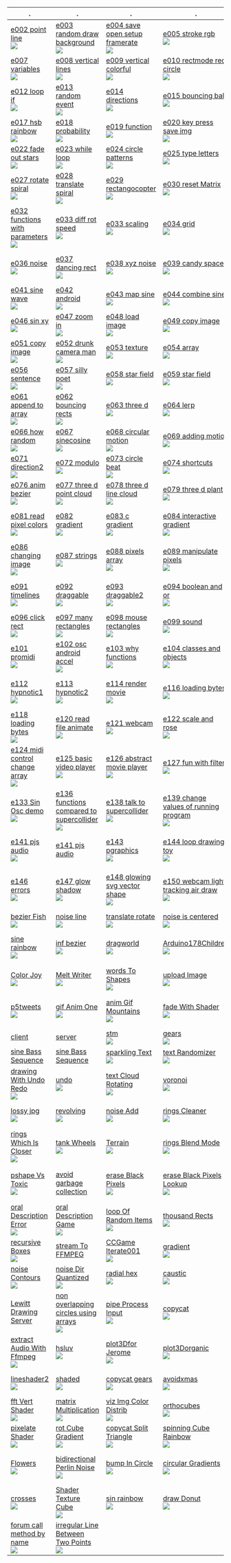 | . | . | . | . | . |
| --- | --- | --- | --- | --- |
| [e002 point line<br>![](01/e002_point_line/.thumb.jpg)](https://github.com/hamoid/Fun-Programming/blob/master/processing/01/e002_point_line/) | [e003 random draw background<br>![](01/e003_random_draw_background/.thumb.jpg)](https://github.com/hamoid/Fun-Programming/blob/master/processing/01/e003_random_draw_background/) | [e004 save open setup framerate<br>![](01/e004_save_open_setup_framerate/.thumb.jpg)](https://github.com/hamoid/Fun-Programming/blob/master/processing/01/e004_save_open_setup_framerate/) | [e005 stroke rgb<br>![](01/e005_stroke_rgb/.thumb.jpg)](https://github.com/hamoid/Fun-Programming/blob/master/processing/01/e005_stroke_rgb/) | [e006 animate line<br>![](01/e006_animate_line/.thumb.jpg)](https://github.com/hamoid/Fun-Programming/blob/master/processing/01/e006_animate_line/)  |
| [e007 variables<br>![](01/e007_variables/.thumb.jpg)](https://github.com/hamoid/Fun-Programming/blob/master/processing/01/e007_variables/) | [e008 vertical lines<br>![](01/e008_vertical_lines/.thumb.jpg)](https://github.com/hamoid/Fun-Programming/blob/master/processing/01/e008_vertical_lines/) | [e009 vertical colorful<br>![](01/e009_vertical_colorful/.thumb.jpg)](https://github.com/hamoid/Fun-Programming/blob/master/processing/01/e009_vertical_colorful/) | [e010 rectmode rect circle<br>![](01/e010_rectmode_rect_circle/.thumb.jpg)](https://github.com/hamoid/Fun-Programming/blob/master/processing/01/e010_rectmode_rect_circle/) | [e011 linear motion<br>![](01/e011_linear_motion/.thumb.jpg)](https://github.com/hamoid/Fun-Programming/blob/master/processing/01/e011_linear_motion/)  |
| [e012 loop if<br>![](01/e012_loop_if/.thumb.jpg)](https://github.com/hamoid/Fun-Programming/blob/master/processing/01/e012_loop_if/) | [e013 random event<br>![](01/e013_random_event/.thumb.jpg)](https://github.com/hamoid/Fun-Programming/blob/master/processing/01/e013_random_event/) | [e014 directions<br>![](01/e014_directions/.thumb.jpg)](https://github.com/hamoid/Fun-Programming/blob/master/processing/01/e014_directions/) | [e015 bouncing ball<br>![](01/e015_bouncing_ball/.thumb.jpg)](https://github.com/hamoid/Fun-Programming/blob/master/processing/01/e015_bouncing_ball/) | [e016 rgb rainbow<br>![](01/e016_rgb_rainbow/.thumb.jpg)](https://github.com/hamoid/Fun-Programming/blob/master/processing/01/e016_rgb_rainbow/)  |
| [e017 hsb rainbow<br>![](01/e017_hsb_rainbow/.thumb.jpg)](https://github.com/hamoid/Fun-Programming/blob/master/processing/01/e017_hsb_rainbow/) | [e018 probability<br>![](01/e018_probability/.thumb.jpg)](https://github.com/hamoid/Fun-Programming/blob/master/processing/01/e018_probability/) | [e019 function<br>![](01/e019_function/.thumb.jpg)](https://github.com/hamoid/Fun-Programming/blob/master/processing/01/e019_function/) | [e020 key press save img<br>![](01/e020_key_press_save_img/.thumb.jpg)](https://github.com/hamoid/Fun-Programming/blob/master/processing/01/e020_key_press_save_img/) | [e021 key shortcuts<br>![](01/e021_key_shortcuts/.thumb.jpg)](https://github.com/hamoid/Fun-Programming/blob/master/processing/01/e021_key_shortcuts/)  |
| [e022 fade out stars<br>![](01/e022_fade_out_stars/.thumb.jpg)](https://github.com/hamoid/Fun-Programming/blob/master/processing/01/e022_fade_out_stars/) | [e023 while loop<br>![](01/e023_while_loop/.thumb.jpg)](https://github.com/hamoid/Fun-Programming/blob/master/processing/01/e023_while_loop/) | [e024 circle patterns<br>![](01/e024_circle_patterns/.thumb.jpg)](https://github.com/hamoid/Fun-Programming/blob/master/processing/01/e024_circle_patterns/) | [e025 type letters<br>![](01/e025_type_letters/.thumb.jpg)](https://github.com/hamoid/Fun-Programming/blob/master/processing/01/e025_type_letters/) | [e026 rotation<br>![](02/e026_rotation/.thumb.jpg)](https://github.com/hamoid/Fun-Programming/blob/master/processing/02/e026_rotation/)  |
| [e027 rotate spiral<br>![](02/e027_rotate_spiral/.thumb.jpg)](https://github.com/hamoid/Fun-Programming/blob/master/processing/02/e027_rotate_spiral/) | [e028 translate spiral<br>![](02/e028_translate_spiral/.thumb.jpg)](https://github.com/hamoid/Fun-Programming/blob/master/processing/02/e028_translate_spiral/) | [e029 rectangocopter<br>![](02/e029_rectangocopter/.thumb.jpg)](https://github.com/hamoid/Fun-Programming/blob/master/processing/02/e029_rectangocopter/) | [e030 reset Matrix<br>![](02/e030_resetMatrix/.thumb.jpg)](https://github.com/hamoid/Fun-Programming/blob/master/processing/02/e030_resetMatrix/) | [e031 function types<br>![](02/e031_function_types/.thumb.jpg)](https://github.com/hamoid/Fun-Programming/blob/master/processing/02/e031_function_types/)  |
| [e032 functions with parameters<br>![](02/e032_functions_with_parameters/.thumb.jpg)](https://github.com/hamoid/Fun-Programming/blob/master/processing/02/e032_functions_with_parameters/) | [e033 diff rot speed<br>![](02/e033_diff_rot_speed/.thumb.jpg)](https://github.com/hamoid/Fun-Programming/blob/master/processing/02/e033_diff_rot_speed/) | [e033 scaling<br>![](02/e033_scaling/.thumb.jpg)](https://github.com/hamoid/Fun-Programming/blob/master/processing/02/e033_scaling/) | [e034 grid<br>![](02/e034_grid/.thumb.jpg)](https://github.com/hamoid/Fun-Programming/blob/master/processing/02/e034_grid/) | [e035 rotating grid<br>![](02/e035_rotating_grid/.thumb.jpg)](https://github.com/hamoid/Fun-Programming/blob/master/processing/02/e035_rotating_grid/)  |
| [e036 noise<br>![](02/e036_noise/.thumb.jpg)](https://github.com/hamoid/Fun-Programming/blob/master/processing/02/e036_noise/) | [e037 dancing rect<br>![](02/e037_dancing_rect/.thumb.jpg)](https://github.com/hamoid/Fun-Programming/blob/master/processing/02/e037_dancing_rect/) | [e038 xyz noise<br>![](02/e038_xyz_noise/.thumb.jpg)](https://github.com/hamoid/Fun-Programming/blob/master/processing/02/e038_xyz_noise/) | [e039 candy space<br>![](02/e039_candy_space/.thumb.jpg)](https://github.com/hamoid/Fun-Programming/blob/master/processing/02/e039_candy_space/) | [e040 candy space<br>![](02/e040_candy_space/.thumb.jpg)](https://github.com/hamoid/Fun-Programming/blob/master/processing/02/e040_candy_space/)  |
| [e041 sine wave<br>![](02/e041_sine_wave/.thumb.jpg)](https://github.com/hamoid/Fun-Programming/blob/master/processing/02/e041_sine_wave/) | [e042 android<br>![](02/e042_android/.thumb.jpg)](https://github.com/hamoid/Fun-Programming/blob/master/processing/02/e042_android/) | [e043 map sine<br>![](02/e043_map_sine/.thumb.jpg)](https://github.com/hamoid/Fun-Programming/blob/master/processing/02/e043_map_sine/) | [e044 combine sine<br>![](02/e044_combine_sine/.thumb.jpg)](https://github.com/hamoid/Fun-Programming/blob/master/processing/02/e044_combine_sine/) | [e045 map color sz<br>![](02/e045_map_color_sz/.thumb.jpg)](https://github.com/hamoid/Fun-Programming/blob/master/processing/02/e045_map_color_sz/)  |
| [e046 sin xy<br>![](02/e046_sin_xy/.thumb.jpg)](https://github.com/hamoid/Fun-Programming/blob/master/processing/02/e046_sin_xy/) | [e047 zoom in<br>![](02/e047_zoom_in/.thumb.jpg)](https://github.com/hamoid/Fun-Programming/blob/master/processing/02/e047_zoom_in/) | [e048 load image<br>![](02/e048_load_image/.thumb.jpg)](https://github.com/hamoid/Fun-Programming/blob/master/processing/02/e048_load_image/) | [e049 copy image<br>![](02/e049_copy_image/.thumb.jpg)](https://github.com/hamoid/Fun-Programming/blob/master/processing/02/e049_copy_image/) | [e050 scope<br>![](02/e050_scope/.thumb.jpg)](https://github.com/hamoid/Fun-Programming/blob/master/processing/02/e050_scope/)  |
| [e051 copy image<br>![](03/e051_copy_image/.thumb.jpg)](https://github.com/hamoid/Fun-Programming/blob/master/processing/03/e051_copy_image/) | [e052 drunk camera man<br>![](03/e052_drunk_camera_man/.thumb.jpg)](https://github.com/hamoid/Fun-Programming/blob/master/processing/03/e052_drunk_camera_man/) | [e053 texture<br>![](03/e053_texture/.thumb.jpg)](https://github.com/hamoid/Fun-Programming/blob/master/processing/03/e053_texture/) | [e054 array<br>![](03/e054_array/.thumb.jpg)](https://github.com/hamoid/Fun-Programming/blob/master/processing/03/e054_array/) | [e055 array length<br>![](03/e055_array_length/.thumb.jpg)](https://github.com/hamoid/Fun-Programming/blob/master/processing/03/e055_array_length/)  |
| [e056 sentence<br>![](03/e056_sentence/.thumb.jpg)](https://github.com/hamoid/Fun-Programming/blob/master/processing/03/e056_sentence/) | [e057 silly poet<br>![](03/e057_silly_poet/.thumb.jpg)](https://github.com/hamoid/Fun-Programming/blob/master/processing/03/e057_silly_poet/) | [e058 star field<br>![](03/e058_star_field/.thumb.jpg)](https://github.com/hamoid/Fun-Programming/blob/master/processing/03/e058_star_field/) | [e059 star field<br>![](03/e059_star_field/.thumb.jpg)](https://github.com/hamoid/Fun-Programming/blob/master/processing/03/e059_star_field/) | [e060 distance<br>![](03/e060_distance/.thumb.jpg)](https://github.com/hamoid/Fun-Programming/blob/master/processing/03/e060_distance/)  |
| [e061 append to array<br>![](03/e061_append_to_array/.thumb.jpg)](https://github.com/hamoid/Fun-Programming/blob/master/processing/03/e061_append_to_array/) | [e062 bouncing rects<br>![](03/e062_bouncing_rects/.thumb.jpg)](https://github.com/hamoid/Fun-Programming/blob/master/processing/03/e062_bouncing_rects/) | [e063 three d<br>![](03/e063_three_d/.thumb.jpg)](https://github.com/hamoid/Fun-Programming/blob/master/processing/03/e063_three_d/) | [e064 lerp<br>![](03/e064_lerp/.thumb.jpg)](https://github.com/hamoid/Fun-Programming/blob/master/processing/03/e064_lerp/) | [e065 dist<br>![](03/e065_dist/.thumb.jpg)](https://github.com/hamoid/Fun-Programming/blob/master/processing/03/e065_dist/)  |
| [e066 how random<br>![](03/e066_how_random/.thumb.jpg)](https://github.com/hamoid/Fun-Programming/blob/master/processing/03/e066_how_random/) | [e067 sinecosine<br>![](03/e067_sinecosine/.thumb.jpg)](https://github.com/hamoid/Fun-Programming/blob/master/processing/03/e067_sinecosine/) | [e068 circular motion<br>![](03/e068_circular_motion/.thumb.jpg)](https://github.com/hamoid/Fun-Programming/blob/master/processing/03/e068_circular_motion/) | [e069 adding motion<br>![](03/e069_adding_motion/.thumb.jpg)](https://github.com/hamoid/Fun-Programming/blob/master/processing/03/e069_adding_motion/) | [e070 direction<br>![](03/e070_direction/.thumb.jpg)](https://github.com/hamoid/Fun-Programming/blob/master/processing/03/e070_direction/)  |
| [e071 direction2<br>![](03/e071_direction2/.thumb.jpg)](https://github.com/hamoid/Fun-Programming/blob/master/processing/03/e071_direction2/) | [e072 modulo<br>![](03/e072_modulo/.thumb.jpg)](https://github.com/hamoid/Fun-Programming/blob/master/processing/03/e072_modulo/) | [e073 circle beat<br>![](03/e073_circle_beat/.thumb.jpg)](https://github.com/hamoid/Fun-Programming/blob/master/processing/03/e073_circle_beat/) | [e074 shortcuts<br>![](03/e074_shortcuts/.thumb.jpg)](https://github.com/hamoid/Fun-Programming/blob/master/processing/03/e074_shortcuts/) | [e075 bezier<br>![](03/e075_bezier/.thumb.jpg)](https://github.com/hamoid/Fun-Programming/blob/master/processing/03/e075_bezier/)  |
| [e076 anim bezier<br>![](04/e076_anim_bezier/.thumb.jpg)](https://github.com/hamoid/Fun-Programming/blob/master/processing/04/e076_anim_bezier/) | [e077 three d point cloud<br>![](04/e077_three_d_point_cloud/.thumb.jpg)](https://github.com/hamoid/Fun-Programming/blob/master/processing/04/e077_three_d_point_cloud/) | [e078 three d line cloud<br>![](04/e078_three_d_line_cloud/.thumb.jpg)](https://github.com/hamoid/Fun-Programming/blob/master/processing/04/e078_three_d_line_cloud/) | [e079 three d plant<br>![](04/e079_three_d_plant/.thumb.jpg)](https://github.com/hamoid/Fun-Programming/blob/master/processing/04/e079_three_d_plant/) | [e080 read pixel colors<br>![](04/e080_read_pixel_colors/.thumb.jpg)](https://github.com/hamoid/Fun-Programming/blob/master/processing/04/e080_read_pixel_colors/)  |
| [e081 read pixel colors<br>![](04/e081_read_pixel_colors/.thumb.jpg)](https://github.com/hamoid/Fun-Programming/blob/master/processing/04/e081_read_pixel_colors/) | [e082 gradient<br>![](04/e082_gradient/.thumb.jpg)](https://github.com/hamoid/Fun-Programming/blob/master/processing/04/e082_gradient/) | [e083 c gradient<br>![](04/e083_c_gradient/.thumb.jpg)](https://github.com/hamoid/Fun-Programming/blob/master/processing/04/e083_c_gradient/) | [e084 interactive gradient<br>![](04/e084_interactive_gradient/.thumb.jpg)](https://github.com/hamoid/Fun-Programming/blob/master/processing/04/e084_interactive_gradient/) | [e085 changing image<br>![](04/e085_changing_image/.thumb.jpg)](https://github.com/hamoid/Fun-Programming/blob/master/processing/04/e085_changing_image/)  |
| [e086 changing image<br>![](04/e086_changing_image/.thumb.jpg)](https://github.com/hamoid/Fun-Programming/blob/master/processing/04/e086_changing_image/) | [e087 strings<br>![](04/e087_strings/.thumb.jpg)](https://github.com/hamoid/Fun-Programming/blob/master/processing/04/e087_strings/) | [e088 pixels array<br>![](04/e088_pixels_array/.thumb.jpg)](https://github.com/hamoid/Fun-Programming/blob/master/processing/04/e088_pixels_array/) | [e089 manipulate pixels<br>![](04/e089_manipulate_pixels/.thumb.jpg)](https://github.com/hamoid/Fun-Programming/blob/master/processing/04/e089_manipulate_pixels/) | [e090 hsb pixels<br>![](04/e090_hsb_pixels/.thumb.jpg)](https://github.com/hamoid/Fun-Programming/blob/master/processing/04/e090_hsb_pixels/)  |
| [e091 timelines<br>![](04/e091_timelines/.thumb.jpg)](https://github.com/hamoid/Fun-Programming/blob/master/processing/04/e091_timelines/) | [e092 draggable<br>![](04/e092_draggable/.thumb.jpg)](https://github.com/hamoid/Fun-Programming/blob/master/processing/04/e092_draggable/) | [e093 draggable2<br>![](04/e093_draggable2/.thumb.jpg)](https://github.com/hamoid/Fun-Programming/blob/master/processing/04/e093_draggable2/) | [e094 boolean and or<br>![](04/e094_boolean_and_or/.thumb.jpg)](https://github.com/hamoid/Fun-Programming/blob/master/processing/04/e094_boolean_and_or/) | [e095 draggable rect<br>![](04/e095_draggable_rect/.thumb.jpg)](https://github.com/hamoid/Fun-Programming/blob/master/processing/04/e095_draggable_rect/)  |
| [e096 click rect<br>![](04/e096_click_rect/.thumb.jpg)](https://github.com/hamoid/Fun-Programming/blob/master/processing/04/e096_click_rect/) | [e097 many rectangles<br>![](04/e097_many_rectangles/.thumb.jpg)](https://github.com/hamoid/Fun-Programming/blob/master/processing/04/e097_many_rectangles/) | [e098 mouse rectangles<br>![](04/e098_mouse_rectangles/.thumb.jpg)](https://github.com/hamoid/Fun-Programming/blob/master/processing/04/e098_mouse_rectangles/) | [e099 sound<br>![](04/e099_sound/.thumb.jpg)](https://github.com/hamoid/Fun-Programming/blob/master/processing/04/e099_sound/) | [e100 rhythm<br>![](04/e100_rhythm/.thumb.jpg)](https://github.com/hamoid/Fun-Programming/blob/master/processing/04/e100_rhythm/)  |
| [e101 promidi<br>![](05/e101_promidi/.thumb.jpg)](https://github.com/hamoid/Fun-Programming/blob/master/processing/05/e101_promidi/) | [e102 osc android accel<br>![](05/e102_osc_android_accel/.thumb.jpg)](https://github.com/hamoid/Fun-Programming/blob/master/processing/05/e102_osc_android_accel/) | [e103 why functions<br>![](05/e103_why_functions/.thumb.jpg)](https://github.com/hamoid/Fun-Programming/blob/master/processing/05/e103_why_functions/) | [e104 classes and objects<br>![](05/e104_classes_and_objects/.thumb.jpg)](https://github.com/hamoid/Fun-Programming/blob/master/processing/05/e104_classes_and_objects/) | [e111 array of objects<br>![](05/e111_array_of_objects/.thumb.jpg)](https://github.com/hamoid/Fun-Programming/blob/master/processing/05/e111_array_of_objects/)  |
| [e112 hypnotic1<br>![](05/e112_hypnotic1/.thumb.jpg)](https://github.com/hamoid/Fun-Programming/blob/master/processing/05/e112_hypnotic1/) | [e113 hypnotic2<br>![](05/e113_hypnotic2/.thumb.jpg)](https://github.com/hamoid/Fun-Programming/blob/master/processing/05/e113_hypnotic2/) | [e114 render movie<br>![](05/e114_render_movie/.thumb.jpg)](https://github.com/hamoid/Fun-Programming/blob/master/processing/05/e114_render_movie/) | [e116 loading bytes<br>![](05/e116_loading_bytes/.thumb.jpg)](https://github.com/hamoid/Fun-Programming/blob/master/processing/05/e116_loading_bytes/) | [e117 loading bytes<br>![](05/e117_loading_bytes/.thumb.jpg)](https://github.com/hamoid/Fun-Programming/blob/master/processing/05/e117_loading_bytes/)  |
| [e118 loading bytes<br>![](05/e118_loading_bytes/.thumb.jpg)](https://github.com/hamoid/Fun-Programming/blob/master/processing/05/e118_loading_bytes/) | [e120 read file animate<br>![](05/e120_read_file_animate/.thumb.jpg)](https://github.com/hamoid/Fun-Programming/blob/master/processing/05/e120_read_file_animate/) | [e121 webcam<br>![](05/e121_webcam/.thumb.jpg)](https://github.com/hamoid/Fun-Programming/blob/master/processing/05/e121_webcam/) | [e122 scale and rose<br>![](05/e122_scale_and_rose/.thumb.jpg)](https://github.com/hamoid/Fun-Programming/blob/master/processing/05/e122_scale_and_rose/) | [e123 midi control changes<br>![](05/e123_midi_control_changes/.thumb.jpg)](https://github.com/hamoid/Fun-Programming/blob/master/processing/05/e123_midi_control_changes/)  |
| [e124 midi control change array<br>![](05/e124_midi_control_change_array/.thumb.jpg)](https://github.com/hamoid/Fun-Programming/blob/master/processing/05/e124_midi_control_change_array/) | [e125 basic video player<br>![](05/e125_basic_video_player/.thumb.jpg)](https://github.com/hamoid/Fun-Programming/blob/master/processing/05/e125_basic_video_player/) | [e126 abstract movie player<br>![](06/e126_abstract_movie_player/.thumb.jpg)](https://github.com/hamoid/Fun-Programming/blob/master/processing/06/e126_abstract_movie_player/) | [e127 fun with filters<br>![](06/e127_fun_with_filters/.thumb.jpg)](https://github.com/hamoid/Fun-Programming/blob/master/processing/06/e127_fun_with_filters/) | [e128 filter animated blobs<br>![](06/e128_filter_animated_blobs/.thumb.jpg)](https://github.com/hamoid/Fun-Programming/blob/master/processing/06/e128_filter_animated_blobs/)  |
| [e133 Sin Osc demo<br>![](06/e133_SinOsc_demo/.thumb.jpg)](https://github.com/hamoid/Fun-Programming/blob/master/processing/06/e133_SinOsc_demo/) | [e136 functions compared to supercollider<br>![](06/e136_functions_compared_to_supercollider/.thumb.jpg)](https://github.com/hamoid/Fun-Programming/blob/master/processing/06/e136_functions_compared_to_supercollider/) | [e138 talk to supercollider<br>![](06/e138_talk_to_supercollider/.thumb.jpg)](https://github.com/hamoid/Fun-Programming/blob/master/processing/06/e138_talk_to_supercollider/) | [e139 change values of running program<br>![](06/e139_change_values_of_running_program/.thumb.jpg)](https://github.com/hamoid/Fun-Programming/blob/master/processing/06/e139_change_values_of_running_program/) | [e140 recursion and graphics<br>![](06/e140_recursion_and_graphics/.thumb.jpg)](https://github.com/hamoid/Fun-Programming/blob/master/processing/06/e140_recursion_and_graphics/)  |
| [e141 pjs audio<br>![](06/e141_pjs_audio/.thumb.jpg)](https://github.com/hamoid/Fun-Programming/blob/master/processing/06/e141_pjs_audio/) | [e141 pjs audio](https://github.com/hamoid/Fun-Programming/blob/master/processing/06/e141_pjs_audio/web-export/) | [e143 pgraphics<br>![](06/e143_pgraphics/.thumb.jpg)](https://github.com/hamoid/Fun-Programming/blob/master/processing/06/e143_pgraphics/) | [e144 loop drawing toy<br>![](06/e144_loop_drawing_toy/.thumb.jpg)](https://github.com/hamoid/Fun-Programming/blob/master/processing/06/e144_loop_drawing_toy/) | [e145 create animgif<br>![](06/e145_create_animgif/.thumb.jpg)](https://github.com/hamoid/Fun-Programming/blob/master/processing/06/e145_create_animgif/)  |
| [e146 errors<br>![](06/e146_errors/.thumb.jpg)](https://github.com/hamoid/Fun-Programming/blob/master/processing/06/e146_errors/) | [e147 glow shadow<br>![](06/e147_glow_shadow/.thumb.jpg)](https://github.com/hamoid/Fun-Programming/blob/master/processing/06/e147_glow_shadow/) | [e148 glowing svg vector shape<br>![](06/e148_glowing_svg_vector_shape/.thumb.jpg)](https://github.com/hamoid/Fun-Programming/blob/master/processing/06/e148_glowing_svg_vector_shape/) | [e150 webcam light tracking air draw<br>![](06/e150_webcam_light_tracking_air_draw/.thumb.jpg)](https://github.com/hamoid/Fun-Programming/blob/master/processing/06/e150_webcam_light_tracking_air_draw/) | [e151 image To Cube Matrix<br>![](07/e151_imageToCubeMatrix/.thumb.jpg)](https://github.com/hamoid/Fun-Programming/blob/master/processing/07/e151_imageToCubeMatrix/)  |
| [bezier Fish<br>![](ideas/2011/05/bezierFish/.thumb.jpg)](https://github.com/hamoid/Fun-Programming/blob/master/processing/ideas/2011/05/bezierFish/) | [noise line<br>![](ideas/2011/08/noise_line/.thumb.jpg)](https://github.com/hamoid/Fun-Programming/blob/master/processing/ideas/2011/08/noise_line/) | [translate rotate<br>![](ideas/2011/08/translate_rotate/.thumb.jpg)](https://github.com/hamoid/Fun-Programming/blob/master/processing/ideas/2011/08/translate_rotate/) | [noise is centered<br>![](ideas/2011/09/noise_is_centered/.thumb.jpg)](https://github.com/hamoid/Fun-Programming/blob/master/processing/ideas/2011/09/noise_is_centered/) | [sine acid<br>![](ideas/2011/09/sine_acid/.thumb.jpg)](https://github.com/hamoid/Fun-Programming/blob/master/processing/ideas/2011/09/sine_acid/)  |
| [sine rainbow<br>![](ideas/2011/09/sine_rainbow/.thumb.jpg)](https://github.com/hamoid/Fun-Programming/blob/master/processing/ideas/2011/09/sine_rainbow/) | [inf bezier<br>![](ideas/2012/02/inf_bezier/.thumb.jpg)](https://github.com/hamoid/Fun-Programming/blob/master/processing/ideas/2012/02/inf_bezier/) | [dragworld<br>![](ideas/2012/06/dragworld/.thumb.jpg)](https://github.com/hamoid/Fun-Programming/blob/master/processing/ideas/2012/06/dragworld/) | [Arduino178Children<br>![](ideas/2013/01/Arduino178Children/.thumb.jpg)](https://github.com/hamoid/Fun-Programming/blob/master/processing/ideas/2013/01/Arduino178Children/) | [Barycentric Triangle Mapping<br>![](ideas/2013/02/BarycentricTriangleMapping/.thumb.jpg)](https://github.com/hamoid/Fun-Programming/blob/master/processing/ideas/2013/02/BarycentricTriangleMapping/)  |
| [Color Joy<br>![](ideas/2013/02/ColorJoy/.thumb.jpg)](https://github.com/hamoid/Fun-Programming/blob/master/processing/ideas/2013/02/ColorJoy/) | [Melt Writer<br>![](ideas/2013/02/MeltWriter/.thumb.jpg)](https://github.com/hamoid/Fun-Programming/blob/master/processing/ideas/2013/02/MeltWriter/) | [words To Shapes<br>![](ideas/2013/06/wordsToShapes/.thumb.jpg)](https://github.com/hamoid/Fun-Programming/blob/master/processing/ideas/2013/06/wordsToShapes/) | [upload Image<br>![](ideas/2013/07/uploadImage/.thumb.jpg)](https://github.com/hamoid/Fun-Programming/blob/master/processing/ideas/2013/07/uploadImage/) | [Change Var By Name](https://github.com/hamoid/Fun-Programming/blob/master/processing/ideas/2013/08/ChangeVarByName/)  |
| [p5tweets<br>![](ideas/2013/08/p5tweets/.thumb.jpg)](https://github.com/hamoid/Fun-Programming/blob/master/processing/ideas/2013/08/p5tweets/) | [gif Anim One<br>![](ideas/2013/10/gifAnimOne/.thumb.jpg)](https://github.com/hamoid/Fun-Programming/blob/master/processing/ideas/2013/10/gifAnimOne/) | [anim Gif Mountains<br>![](ideas/2013/11/animGifMountains/.thumb.jpg)](https://github.com/hamoid/Fun-Programming/blob/master/processing/ideas/2013/11/animGifMountains/) | [fade With Shader<br>![](ideas/2013/11/fadeWithShader/.thumb.jpg)](https://github.com/hamoid/Fun-Programming/blob/master/processing/ideas/2013/11/fadeWithShader/) | [image Distorts Image<br>![](ideas/2013/11/imageDistortsImage/.thumb.jpg)](https://github.com/hamoid/Fun-Programming/blob/master/processing/ideas/2013/11/imageDistortsImage/)  |
| [client](https://github.com/hamoid/Fun-Programming/blob/master/processing/ideas/2013/11/prettyDecentDisplay/client/) | [server](https://github.com/hamoid/Fun-Programming/blob/master/processing/ideas/2013/11/prettyDecentDisplay/server/) | [stm<br>![](ideas/2013/11/stm/.thumb.jpg)](https://github.com/hamoid/Fun-Programming/blob/master/processing/ideas/2013/11/stm/) | [gears<br>![](ideas/2013/12/gears/.thumb.jpg)](https://github.com/hamoid/Fun-Programming/blob/master/processing/ideas/2013/12/gears/) | [happyeoy<br>![](ideas/2013/12/happyeoy/.thumb.jpg)](https://github.com/hamoid/Fun-Programming/blob/master/processing/ideas/2013/12/happyeoy/)  |
| [sine Bass Sequence](https://github.com/hamoid/Fun-Programming/blob/master/processing/ideas/2013/12/sineBassSequence/) | [sine Bass Sequence](https://github.com/hamoid/Fun-Programming/blob/master/processing/ideas/2013/12/sineBassSequence/) | [sparkling Text<br>![](ideas/2013/12/sparklingText/.thumb.jpg)](https://github.com/hamoid/Fun-Programming/blob/master/processing/ideas/2013/12/sparklingText/) | [text Randomizer<br>![](ideas/2013/12/textRandomizer/.thumb.jpg)](https://github.com/hamoid/Fun-Programming/blob/master/processing/ideas/2013/12/textRandomizer/) | [avoid<br>![](ideas/2014/01/avoid/.thumb.jpg)](https://github.com/hamoid/Fun-Programming/blob/master/processing/ideas/2014/01/avoid/)  |
| [drawing With Undo Redo<br>![](ideas/2014/01/drawingWithUndoRedo/.thumb.jpg)](https://github.com/hamoid/Fun-Programming/blob/master/processing/ideas/2014/01/drawingWithUndoRedo/) | [undo<br>![](ideas/2014/01/undo/.thumb.jpg)](https://github.com/hamoid/Fun-Programming/blob/master/processing/ideas/2014/01/undo/) | [text Cloud Rotating<br>![](ideas/2014/02/textCloudRotating/.thumb.jpg)](https://github.com/hamoid/Fun-Programming/blob/master/processing/ideas/2014/02/textCloudRotating/) | [voronoi<br>![](ideas/2014/02/voronoi/.thumb.jpg)](https://github.com/hamoid/Fun-Programming/blob/master/processing/ideas/2014/02/voronoi/) | [long Gif Anim Loop<br>![](ideas/2014/03/longGifAnimLoop/.thumb.jpg)](https://github.com/hamoid/Fun-Programming/blob/master/processing/ideas/2014/03/longGifAnimLoop/)  |
| [lossy jpg<br>![](ideas/2014/03/lossy_jpg/.thumb.jpg)](https://github.com/hamoid/Fun-Programming/blob/master/processing/ideas/2014/03/lossy_jpg/) | [revolving<br>![](ideas/2014/03/revolving/.thumb.jpg)](https://github.com/hamoid/Fun-Programming/blob/master/processing/ideas/2014/03/revolving/) | [noise Add<br>![](ideas/2014/04/noiseAdd/.thumb.jpg)](https://github.com/hamoid/Fun-Programming/blob/master/processing/ideas/2014/04/noiseAdd/) | [rings Cleaner<br>![](ideas/2014/04/ringsCleaner/.thumb.jpg)](https://github.com/hamoid/Fun-Programming/blob/master/processing/ideas/2014/04/ringsCleaner/) | [rings Shadow<br>![](ideas/2014/04/ringsShadow/.thumb.jpg)](https://github.com/hamoid/Fun-Programming/blob/master/processing/ideas/2014/04/ringsShadow/)  |
| [rings Which Is Closer<br>![](ideas/2014/04/ringsWhichIsCloser/.thumb.jpg)](https://github.com/hamoid/Fun-Programming/blob/master/processing/ideas/2014/04/ringsWhichIsCloser/) | [tank Wheels<br>![](ideas/2014/04/tankWheels/.thumb.jpg)](https://github.com/hamoid/Fun-Programming/blob/master/processing/ideas/2014/04/tankWheels/) | [Terrain<br>![](ideas/2014/05/Terrain/.thumb.jpg)](https://github.com/hamoid/Fun-Programming/blob/master/processing/ideas/2014/05/Terrain/) | [rings Blend Mode<br>![](ideas/2014/05/ringsBlendMode/.thumb.jpg)](https://github.com/hamoid/Fun-Programming/blob/master/processing/ideas/2014/05/ringsBlendMode/) | [two Diff Reactions To OSCmsgs](https://github.com/hamoid/Fun-Programming/blob/master/processing/ideas/2014/05/twoDiffReactionsToOSCmsgs/)  |
| [pshape Vs Toxic<br>![](ideas/2014/06/pshapeVsToxic/.thumb.jpg)](https://github.com/hamoid/Fun-Programming/blob/master/processing/ideas/2014/06/pshapeVsToxic/) | [avoid garbage collection](https://github.com/hamoid/Fun-Programming/blob/master/processing/ideas/2014/08/avoid_garbage_collection/) | [erase Black Pixels<br>![](ideas/2014/09/eraseBlackPixels/.thumb.jpg)](https://github.com/hamoid/Fun-Programming/blob/master/processing/ideas/2014/09/eraseBlackPixels/) | [erase Black Pixels Lookup<br>![](ideas/2014/09/eraseBlackPixelsLookup/.thumb.jpg)](https://github.com/hamoid/Fun-Programming/blob/master/processing/ideas/2014/09/eraseBlackPixelsLookup/) | [key Pressed Var Vs Func](https://github.com/hamoid/Fun-Programming/blob/master/processing/ideas/2014/10/keyPressedVarVsFunc/)  |
| [oral Description Error<br>![](ideas/2014/10/oralDescriptionError/.thumb.jpg)](https://github.com/hamoid/Fun-Programming/blob/master/processing/ideas/2014/10/oralDescriptionError/) | [oral Description Game<br>![](ideas/2014/10/oralDescriptionGame/.thumb.jpg)](https://github.com/hamoid/Fun-Programming/blob/master/processing/ideas/2014/10/oralDescriptionGame/) | [loop Of Random Items<br>![](ideas/2014/11/loopOfRandomItems/.thumb.jpg)](https://github.com/hamoid/Fun-Programming/blob/master/processing/ideas/2014/11/loopOfRandomItems/) | [thousand Rects<br>![](ideas/2014/11/thousandRects/.thumb.jpg)](https://github.com/hamoid/Fun-Programming/blob/master/processing/ideas/2014/11/thousandRects/) | [boxes Are Light<br>![](ideas/2015/01/boxesAreLight/.thumb.jpg)](https://github.com/hamoid/Fun-Programming/blob/master/processing/ideas/2015/01/boxesAreLight/)  |
| [recursive Boxes<br>![](ideas/2015/01/recursiveBoxes/.thumb.jpg)](https://github.com/hamoid/Fun-Programming/blob/master/processing/ideas/2015/01/recursiveBoxes/) | [stream To FFMPEG](https://github.com/hamoid/Fun-Programming/blob/master/processing/ideas/2015/01/streamToFFMPEG/) | [CCGame Iterate001<br>![](ideas/2015/02/CCGame_Iterate001/.thumb.jpg)](https://github.com/hamoid/Fun-Programming/blob/master/processing/ideas/2015/02/CCGame_Iterate001/) | [gradient<br>![](ideas/2015/03/gradient/.thumb.jpg)](https://github.com/hamoid/Fun-Programming/blob/master/processing/ideas/2015/03/gradient/) | [gradient Polygon<br>![](ideas/2015/03/gradientPolygon/.thumb.jpg)](https://github.com/hamoid/Fun-Programming/blob/master/processing/ideas/2015/03/gradientPolygon/)  |
| [noise Contours<br>![](ideas/2015/09/noiseContours/.thumb.jpg)](https://github.com/hamoid/Fun-Programming/blob/master/processing/ideas/2015/09/noiseContours/) | [noise Dir Quantized<br>![](ideas/2015/09/noiseDirQuantized/.thumb.jpg)](https://github.com/hamoid/Fun-Programming/blob/master/processing/ideas/2015/09/noiseDirQuantized/) | [radial hex<br>![](ideas/2015/09/radial_hex/.thumb.jpg)](https://github.com/hamoid/Fun-Programming/blob/master/processing/ideas/2015/09/radial_hex/) | [caustic<br>![](ideas/2016/02/caustic/.thumb.jpg)](https://github.com/hamoid/Fun-Programming/blob/master/processing/ideas/2016/02/caustic/) | [Lewitt Drawing](https://github.com/hamoid/Fun-Programming/blob/master/processing/ideas/2016/05/LewittDrawing/)  |
| [Lewitt Drawing Server](https://github.com/hamoid/Fun-Programming/blob/master/processing/ideas/2016/05/LewittDrawingServer/) | [non overlapping circles using arrays<br>![](ideas/2016/07/non_overlapping_circles_using_arrays/.thumb.jpg)](https://github.com/hamoid/Fun-Programming/blob/master/processing/ideas/2016/07/non_overlapping_circles_using_arrays/) | [pipe Process Input<br>![](ideas/2016/07/pipeProcessInput/.thumb.jpg)](https://github.com/hamoid/Fun-Programming/blob/master/processing/ideas/2016/07/pipeProcessInput/) | [copycat<br>![](ideas/2017/01/copycat/.thumb.jpg)](https://github.com/hamoid/Fun-Programming/blob/master/processing/ideas/2017/01/copycat/) | [Midi Viz<br>![](ideas/2017/04/MidiViz/.thumb.jpg)](https://github.com/hamoid/Fun-Programming/blob/master/processing/ideas/2017/04/MidiViz/)  |
| [extract Audio With Ffmpeg<br>![](ideas/2017/05/extractAudioWithFfmpeg/.thumb.jpg)](https://github.com/hamoid/Fun-Programming/blob/master/processing/ideas/2017/05/extractAudioWithFfmpeg/) | [hsluv<br>![](ideas/2017/05/hsluv/.thumb.jpg)](https://github.com/hamoid/Fun-Programming/blob/master/processing/ideas/2017/05/hsluv/) | [plot3Dfor Jerome<br>![](ideas/2017/05/plot3DforJerome/.thumb.jpg)](https://github.com/hamoid/Fun-Programming/blob/master/processing/ideas/2017/05/plot3DforJerome/) | [plot3Dorganic<br>![](ideas/2017/05/plot3Dorganic/.thumb.jpg)](https://github.com/hamoid/Fun-Programming/blob/master/processing/ideas/2017/05/plot3Dorganic/) | [lineshader<br>![](ideas/2017/08/lineshader/.thumb.jpg)](https://github.com/hamoid/Fun-Programming/blob/master/processing/ideas/2017/08/lineshader/)  |
| [lineshader2<br>![](ideas/2017/08/lineshader2/.thumb.jpg)](https://github.com/hamoid/Fun-Programming/blob/master/processing/ideas/2017/08/lineshader2/) | [shaded<br>![](ideas/2017/08/shaded/.thumb.jpg)](https://github.com/hamoid/Fun-Programming/blob/master/processing/ideas/2017/08/shaded/) | [copycat gears<br>![](ideas/2017/10/copycat_gears/.thumb.jpg)](https://github.com/hamoid/Fun-Programming/blob/master/processing/ideas/2017/10/copycat_gears/) | [avoidxmas<br>![](ideas/2017/12/avoidxmas/.thumb.jpg)](https://github.com/hamoid/Fun-Programming/blob/master/processing/ideas/2017/12/avoidxmas/) | [fft Frag Shader<br>![](ideas/2018/03/fftFragShader/.thumb.jpg)](https://github.com/hamoid/Fun-Programming/blob/master/processing/ideas/2018/03/fftFragShader/)  |
| [fft Vert Shader<br>![](ideas/2018/03/fftVertShader/.thumb.jpg)](https://github.com/hamoid/Fun-Programming/blob/master/processing/ideas/2018/03/fftVertShader/) | [matrix Multiplication<br>![](ideas/2018/03/matrixMultiplication/.thumb.jpg)](https://github.com/hamoid/Fun-Programming/blob/master/processing/ideas/2018/03/matrixMultiplication/) | [viz Img Color Distrib<br>![](ideas/2018/03/vizImgColorDistrib/.thumb.jpg)](https://github.com/hamoid/Fun-Programming/blob/master/processing/ideas/2018/03/vizImgColorDistrib/) | [orthocubes<br>![](ideas/2018/04/orthocubes/.thumb.jpg)](https://github.com/hamoid/Fun-Programming/blob/master/processing/ideas/2018/04/orthocubes/) | [pan Zoom Sketch<br>![](ideas/2018/08/panZoomSketch/.thumb.jpg)](https://github.com/hamoid/Fun-Programming/blob/master/processing/ideas/2018/08/panZoomSketch/)  |
| [pixelate Shader<br>![](ideas/2018/08/pixelateShader/.thumb.jpg)](https://github.com/hamoid/Fun-Programming/blob/master/processing/ideas/2018/08/pixelateShader/) | [rot Cube Gradient<br>![](ideas/2018/09/rotCubeGradient/.thumb.jpg)](https://github.com/hamoid/Fun-Programming/blob/master/processing/ideas/2018/09/rotCubeGradient/) | [copycat Split Triangle<br>![](ideas/2018/10/copycatSplitTriangle/.thumb.jpg)](https://github.com/hamoid/Fun-Programming/blob/master/processing/ideas/2018/10/copycatSplitTriangle/) | [spinning Cube Rainbow<br>![](ideas/2018/10/spinningCubeRainbow/.thumb.jpg)](https://github.com/hamoid/Fun-Programming/blob/master/processing/ideas/2018/10/spinningCubeRainbow/) | [Envelope Grid Test<br>![](ideas/2018/11/EnvelopeGridTest/.thumb.jpg)](https://github.com/hamoid/Fun-Programming/blob/master/processing/ideas/2018/11/EnvelopeGridTest/)  |
| [Flowers<br>![](ideas/2018/11/Flowers/.thumb.jpg)](https://github.com/hamoid/Fun-Programming/blob/master/processing/ideas/2018/11/Flowers/) | [bidirectional Perlin Noise<br>![](ideas/2019/01/bidirectionalPerlinNoise/.thumb.jpg)](https://github.com/hamoid/Fun-Programming/blob/master/processing/ideas/2019/01/bidirectionalPerlinNoise/) | [bump In Circle<br>![](ideas/2019/01/bumpInCircle/.thumb.jpg)](https://github.com/hamoid/Fun-Programming/blob/master/processing/ideas/2019/01/bumpInCircle/) | [circular Gradients<br>![](ideas/2019/04/circularGradients/.thumb.jpg)](https://github.com/hamoid/Fun-Programming/blob/master/processing/ideas/2019/04/circularGradients/) | [variable Thickness Lines<br>![](ideas/2019/04/variableThicknessLines/.thumb.jpg)](https://github.com/hamoid/Fun-Programming/blob/master/processing/ideas/2019/04/variableThicknessLines/)  |
| [crosses<br>![](ideas/2019/06/crosses/.thumb.jpg)](https://github.com/hamoid/Fun-Programming/blob/master/processing/ideas/2019/06/crosses/) | [Shader Texture Cube<br>![](ideas/2019/08/ShaderTextureCube/.thumb.jpg)](https://github.com/hamoid/Fun-Programming/blob/master/processing/ideas/2019/08/ShaderTextureCube/) | [sin rainbow<br>![](ideas/2019/09/sin_rainbow/.thumb.jpg)](https://github.com/hamoid/Fun-Programming/blob/master/processing/ideas/2019/09/sin_rainbow/) | [draw Donut<br>![](ideas/2019/11/drawDonut/.thumb.jpg)](https://github.com/hamoid/Fun-Programming/blob/master/processing/ideas/2019/11/drawDonut/) | [layer3D<br>![](ideas/2019/11/layer3D/.thumb.jpg)](https://github.com/hamoid/Fun-Programming/blob/master/processing/ideas/2019/11/layer3D/)  |
| [forum call method by name<br>![](ideas/2020/01/forum_call_method_by_name/.thumb.jpg)](https://github.com/hamoid/Fun-Programming/blob/master/processing/ideas/2020/01/forum_call_method_by_name/) | [irregular Line Between Two Points<br>![](ideas/2020/03/irregularLineBetweenTwoPoints/.thumb.jpg)](https://github.com/hamoid/Fun-Programming/blob/master/processing/ideas/2020/03/irregularLineBetweenTwoPoints/) 